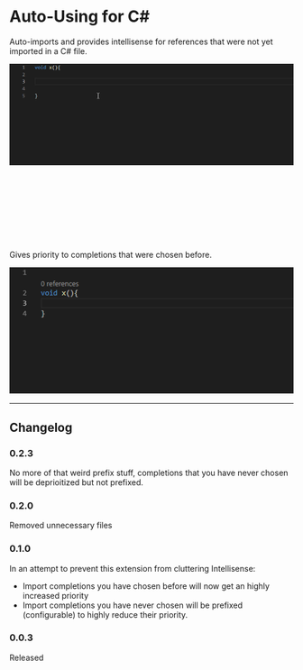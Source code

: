 # Auto-Using for C#
Auto-imports and provides intellisense for references that were not yet imported in a C# file. 

![Sample](newdemo.gif)
  
  
  
  
  
  
  <br><br><br><br><br><br><br>
  
  
  
   
  
   
  
  
  
  
  
Gives priority to completions that were chosen before.

![Memory](memory.gif)



----


## Changelog

### 0.2.3 
No more of that weird prefix stuff, completions that you have never chosen will be deprioitized but not prefixed. 

### 0.2.0
Removed unnecessary files

### 0.1.0
In an attempt to prevent this extension from cluttering Intellisense:
- Import completions you have chosen before will now get an highly increased priority
- Import completions you have never chosen will be prefixed (configurable) to highly reduce their priority.

### 0.0.3
Released

